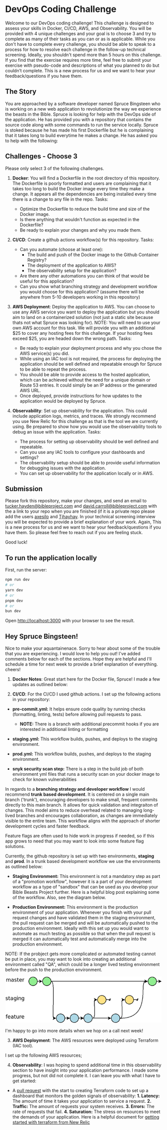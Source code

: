 # DevOps Coding Challenge

Welcome to our DevOps coding challenge! This challenge is designed to assess your skills in Docker, CI/CD, AWS, and Observability. You will be provided with 4 unique challenges and your goal is to choose 3 and try to complete as many of their tasks as you can or as is applicable. While you don't have to complete every challenge, you should be able to speak to a process for how to resolve each challenge in the follow-up technical screening.  Ideally, you shouldn't spend more than 5 hours on this challenge. If you find that the exercise requires more time, feel free to submit your exercise with pseudo-code and descriptions of what you planned to do but couldn’t complete.  This is a new process for us and we want to hear your feedback/questions if you have them.

## The Story

You are approached by a software developer named Spruce Bingsteen who is working on a new web application to revolutionize the way we experience the beasts in the Bible. Spruce is looking for help with the DevOps side of the application. He has provided you with a repository that contains the source code along with some commands to run the service locally. Spruce is stoked because he has made his first Dockerfile but he is complaining that it takes long to build everytime he makes a change. He has asked you to help with the following:

## Challenges - Choose 3

Please only select 3 of the following challenges.
1. **Docker**: You will find a Dockerfile in the root directory of this repository. The Dockerfile is poorly formatted and users are complaining that it takes too long to build the Docker image every time they make a change. It appears all the dependencies are being installed every time there is a change to any file in the repo.
Tasks:
    - Optimize the Dockerfile to reduce the build time and size of the Docker image.
    - Is there anything that wouldn't function as expected in the Dockerfile?
    - Be ready to explain your changes and why you made them.

2. **CI/CD**: Create a github actions workflow(s) for this repository.
Tasks:
    - Can you automate (choose at least one):
        - The build and push of the Docker image to the Github Container Registry?
        - The deployment of the application to AWS?
        - The observability setup for the application?
    - Are there any other automations you can think of that would be useful for this application?
    - Can you show what branching strategy and development workflow you would choose for this application? (assume there will be anywhere from 5-10 developers working in this repository)

3. **AWS Deployment**: Deploy the application to AWS. You can choose to use any AWS service you want to deploy the application but you should aim to land on a containerized solution (not just a static site because thats not what Spruce was looking for). NOTE: You will need to use your own AWS account for this task.  We will provide you with an additional $25 to cover any hosting fees for this challenge. If your hosting fees exceed $25, you are headed down the wrong path.
Tasks:
    - Be ready to explain your deployment process and why you chose the AWS service(s) you did.
    - While using an IAC tool is not required, the process for deploying the application should be well defined and repeatable enough for Spruce to be able to repeat the process.
    - You should be able to provide access to the hosted application, which can be achieved without the need for a unique domain or Route 53 entries. It could simply be an IP address or the generated AWS URL.
    - Once deployed, provide instructions for how updates to the application would be deployed by Spruce.

4. **Observability**: Set up observability for the application. This could include application logs, metrics, and traces. We strongly recommend you use New Relic for this challenge as that is the tool we are currently using. Be prepared to show how you would use the observability tools to debug an issue with the application. Tasks:
    - The process for setting up observability should be well defined and repeatable.
    - Can you use any IAC tools to configure your dashboards and settings?
    - The observability setup should be able to provide useful information for debugging issues with the application.
    - You can set up observability for the application locally or in AWS.

## Submission

Please fork this repository, make your changes, and send an email to tucker.hayden@bibleproject.com and david.carroll@bibleproject.com with the a link to your repo when you are finished (if it is a private repo please add the users [axesilo](https://github.com/axesilo) and [Tjhayhay](https://github.com/Tjhayhay). In your technical screening interview you will be expected to provide a brief explanation of your work.  Again, This is a new process for us and we want to hear your feedback/questions if you have them. So please feel free to reach out if you are feeling stuck.

Good luck!

## To run the application locally

First, run the server:

```bash
npm run dev
# or
yarn dev
# or
pnpm dev
# or
bun dev
```

Open [http://localhost:3000](http://localhost:3000) with your browser to see the result.


## Hey Spruce Bingsteen!

Nice to make your aquantainenace. Sorry to hear about some of the trouble that you are experiencing. I would love to help you out! I've added comments below for each of the sections. Hope they are helpful and I'll schedule a time for next week to provide a brief explanation of everything. cheers!

1. **Docker Notes**:
Great start here for the Docker file, Spruce! I made a few updates as outlined below:



2. **CI/CD**:
For the CI/CD I used github actions. I set up the following actions in your repository:

- **pre-commit.yml:** It helps ensure code quality by running checks (formatting, linting, tests) before allowing pull requests to pass.
    - **NOTE:** There is a branch with additional precommit hooks if you are interested in additional linting or formatting

- **staging.yml:** This workflow builds, pushes, and deploys to the staging environment.

- **prod.yml:** This workflow builds, pushes, and deploys to the staging environment.

- **snyk security scan step:** There is a step in the build job of both environment yml files that runs a security scan on your docker image to check for known vulnerabilities


In regards to a **branching strategy and developer workflow** I would recommend **trunk based development**. It is centered on a single main branch ('trunk'), encouraging developers to make small, frequent commits directly to this main branch. It allows for quick validation and integraiton of changes. This model aims to reduce overhead related to managing long-lived branches and encourages collaboration, as changes are immediately visible to the entire team. This workflow aligns with the approach of shorter development cycles and faster feedback.

Feature flags are often used to hide work in progress if needed, so if this app grows to need that you may want to look into some feature flag solutions.

Currently, the github repository is set up with two environments, **staging** and **prod**. In a trunk based development workflow we use the environments as outlined below:

- **Staging Environment:** This environment is not a mandatory step as part of a "promotion workflow", however it is a part of your development workflow as a type of "sandbox" that can be used as you develop your Bible Beasts Project further. Here is a helpful blog post explaining some of the workflow. Also, see the diagram below.

- **Production Environment:** This environment is the production environment of your application. Whenever you finish with your pull request changes and have validated them in the staging environment, the pull request can be merged and will be automatically pushed to the production environment. Ideally with this set up you would want to automate as much testing as possible so that when the pull request is merged it can automatically test and automatically merge into the production environment.

NOTE: If the probject gets more complicated or automated testing cannot be put in place, you may want to look into creating an additional environment called "QA", which could be a longer lived testing environment before the push to the production environment.

![Deployment layout](development_workflow.png)

I'm happy to go into more details when we hop on a call next week!

3. **AWS Deployment**:
The AWS resources were deployed using Terraform (IAC tool).

I set up the following AWS resources;



4. **Observability**:
I was hoping to spend additional time in this observability section to have insight into your application performance. I made some progress, but not did not complete it. I can leave you with what I have to get started:


- A [pull request](https://github.com/highonchai/Bible-Beasts-Project/pull/16) with the start to creating Terraform code to set up a dashboard that monitors the golden signals of observability:
    **1. Latency:** The amount of time it takes your application to service a request.
    **2. Traffic:** The amount of requests your system receives.
    **3. Errors:** The rate of requests that fail.
    **4. Saturation:** The stress on resources to meet the demands of your application.
    Here is a helpful document for [getting started with terraform from New Relic](https://docs.newrelic.com/docs/more-integrations/terraform/terraform-intro/)
